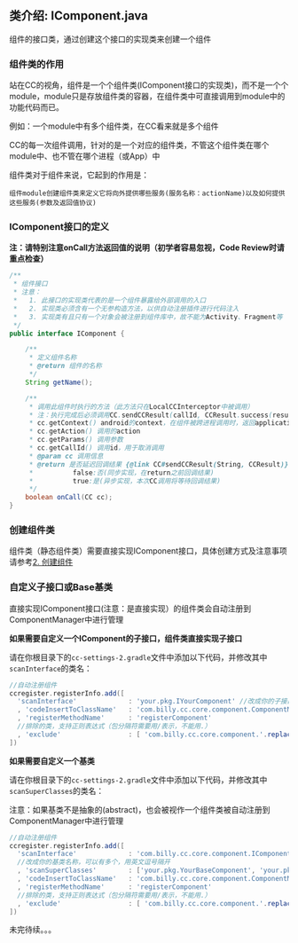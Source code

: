 ## 类介绍: IComponent.java

组件的接口类，通过创建这个接口的实现类来创建一个组件

### 组件类的作用

站在CC的视角，组件是一个个组件类(IComponent接口的实现类)，而不是一个个module，module只是存放组件类的容器，在组件类中可直接调用到module中的功能代码而已。

例如：一个module中有多个组件类，在CC看来就是多个组件

CC的每一次组件调用，针对的是一个对应的组件类，不管这个组件类在哪个module中、也不管在哪个进程（或App）中

组件类对于组件来说，它起到的作用是：

    组件module创建组件类来定义它将向外提供哪些服务(服务名称：actionName)以及如何提供这些服务(参数及返回值协议)

### IComponent接口的定义


__注：请特别注意onCall方法返回值的说明（初学者容易忽视，Code Review时请重点检查）__

```java
/**
 * 组件接口
 * 注意：
 *   1. 此接口的实现类代表的是一个组件暴露给外部调用的入口
 *   2. 实现类必须含有一个无参构造方法，以供自动注册插件进行代码注入
 *   3. 实现类有且只有一个对象会被注册到组件库中，故不能为Activity、Fragment等
 */
public interface IComponent {

    /**
     * 定义组件名称
     * @return 组件的名称
     */
    String getName();

    /**
     * 调用此组件时执行的方法（此方法只在LocalCCInterceptor中被调用）
     * 注：执行完成后必须调用CC.sendCCResult(callId, CCResult.success(result));
     * cc.getContext() android的context，在组件被跨进程调用时，返回application对象
     * cc.getAction() 调用的action
     * cc.getParams() 调用参数
     * cc.getCallId() 调用id，用于取消调用
     * @param cc 调用信息
     * @return 是否延迟回调结果 {@link CC#sendCCResult(String, CCResult)}
     *          false:否(同步实现，在return之前回调结果)
     *          true:是(异步实现，本次CC调用将等待回调结果)
     */
    boolean onCall(CC cc);
}
```

### 创建组件类

组件类（静态组件类）需要直接实现IComponent接口，具体创建方式及注意事项请参考[2. 创建组件][1]


### 自定义子接口或Base基类

直接实现IComponent接口(注意：是直接实现）的组件类会自动注册到ComponentManager中进行管理

**如果需要自定义一个IComponent的子接口，组件类直接实现子接口**

请在你根目录下的`cc-settings-2.gradle`文件中添加以下代码，并修改其中`scanInterface`的类名：

```groovy
//自动注册组件
ccregister.registerInfo.add([ 
  'scanInterface'             : 'your.pkg.IYourComponent' //改成你的子接口类名
  , 'codeInsertToClassName'   : 'com.billy.cc.core.component.ComponentManager'
  , 'registerMethodName'      : 'registerComponent'
  //排除的类，支持正则表达式（包分隔符需要用/表示，不能用.）
  , 'exclude'                 : [ 'com.billy.cc.core.component.'.replaceAll("\\.", "/") + ".*" ]
])
```


**如果需要自定义一个基类**

请在你根目录下的`cc-settings-2.gradle`文件中添加以下代码，并修改其中`scanSuperClasses`的类名：

注意：如果基类不是抽象的(abstract)，也会被视作一个组件类被自动注册到ComponentManager中进行管理

```groovy
//自动注册组件
ccregister.registerInfo.add([ 
  'scanInterface'             : 'com.billy.cc.core.component.IComponent'
  //改成你的基类名称，可以有多个，用英文逗号隔开
  , 'scanSuperClasses'        : ['your.pkg.YourBaseComponent', 'your.pkg.YourBaseComponent2'] 
  , 'codeInsertToClassName'   : 'com.billy.cc.core.component.ComponentManager'
  , 'registerMethodName'      : 'registerComponent'
  //排除的类，支持正则表达式（包分隔符需要用/表示，不能用.）
  , 'exclude'                 : [ 'com.billy.cc.core.component.'.replaceAll("\\.", "/") + ".*" ]
])
```

未完待续。。。




[1]: #/integration-create-component
